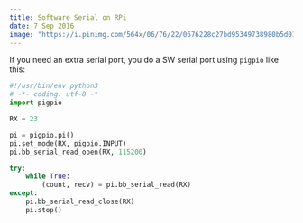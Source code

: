 ```yaml
---
title: Software Serial on RPi
date: 7 Sep 2016
image: "https://i.pinimg.com/564x/06/76/22/0676228c27bd95349738980b5d016179.jpg"
---
```


If you need an extra serial port, you do a SW serial port
using `pigpio` like this:

```python
#!/usr/bin/env python3
# -*- coding: utf-8 -*
import pigpio

RX = 23

pi = pigpio.pi()
pi.set_mode(RX, pigpio.INPUT)
pi.bb_serial_read_open(RX, 115200)

try:
    while True:
        (count, recv) = pi.bb_serial_read(RX)
except:
    pi.bb_serial_read_close(RX)
    pi.stop()
```
